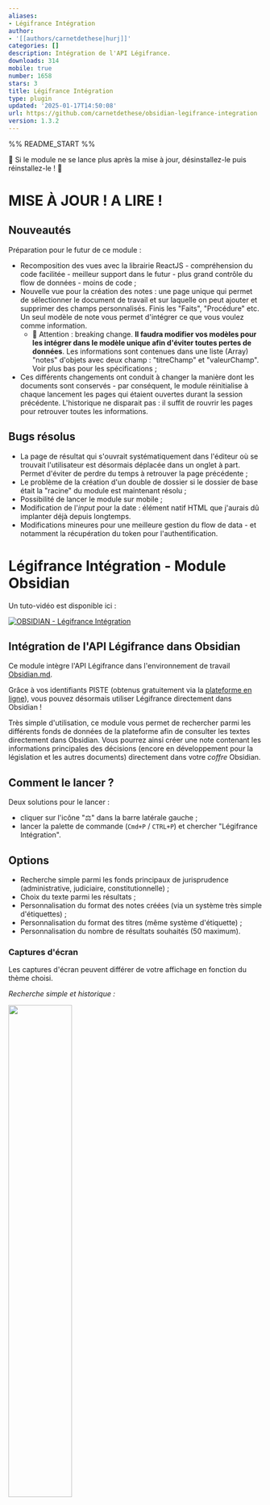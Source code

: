 ```yaml
---
aliases:
- Légifrance Intégration
author:
- '[[authors/carnetdethese|hurj]]'
categories: []
description: Intégration de l'API Légifrance.
downloads: 314
mobile: true
number: 1658
stars: 3
title: Légifrance Intégration
type: plugin
updated: '2025-01-17T14:50:08'
url: https://github.com/carnetdethese/obsidian-legifrance-integration
version: 1.3.2
---
```


%% README_START %%

🚨 Si le module ne se lance plus après la mise à jour, désinstallez-le puis réinstallez-le ! 🚨

# MISE À JOUR ! A LIRE !

## Nouveautés

Préparation pour le futur de ce module :
- Recomposition des vues avec la librairie ReactJS - compréhension du code facilitée - meilleur support dans le futur - plus grand contrôle du flow de données - moins de code ;
- Nouvelle vue pour la création des notes : une page unique qui permet de sélectionner le document de travail et sur laquelle on peut ajouter et supprimer des champs personnalisés. Finis les "Faits", "Procédure" etc. Un seul modèle de note vous permet d'intégrer ce que vous voulez comme information. 
    - 🚨 Attention : breaking change. **Il faudra modifier vos modèles pour les intégrer dans le modèle unique afin d'éviter toutes pertes de données**. Les informations sont contenues dans une liste (Array) "notes" d'objets avec deux champ : "titreChamp" et "valeurChamp". Voir plus bas pour les spécifications ;
- Ces différents changements ont conduit à changer la manière dont les documents sont conservés - par conséquent, le module réinitialise à chaque lancement les pages qui étaient ouvertes durant la session précédente. L'historique ne disparait pas : il suffit de rouvrir les pages pour retrouver toutes les informations.

## Bugs résolus

- La page de résultat qui s'ouvrait systématiquement dans l'éditeur où se trouvait l'utilisateur est désormais déplacée dans un onglet à part. Permet d'éviter de perdre du temps à retrouver la page précédente ;
- Le problème de la création d'un double de dossier si le dossier de base était la "racine" du module est maintenant résolu ;
- Possibilité de lancer le module sur mobile ;
- Modification de l'*input* pour la date : élément natif HTML que j'aurais dû implanter déjà depuis longtemps.
- Modifications mineures pour une meilleure gestion du flow de data - et notamment la récupération du token pour l'authentification.

# Légifrance Intégration - Module Obsidian

Un tuto-vidéo est disponible ici :

[![OBSIDIAN - Légifrance Intégration](https://img.youtube.com/vi/yfMnuPNtTqM/0.jpg)](https://www.youtube.com/watch?v=yfMnuPNtTqM)

## Intégration de l'API Légifrance dans Obsidian

Ce module intègre l'API Légifrance dans l'environnement de travail [Obsidian.md](https://obsidian.md/).

Grâce à vos identifiants PISTE (obtenus gratuitement via la [plateforme en ligne](https://piste.gouv.fr/)), vous pouvez désormais utiliser Légifrance directement dans Obsidian !

Très simple d'utilisation, ce module vous permet de rechercher parmi les différents fonds de données de la plateforme afin de consulter les textes directement dans Obsidian. Vous pourrez ainsi créer une note contenant les informations principales des décisions (encore en développement pour la législation et les autres documents) directement dans votre _coffre_ Obsidian.

## Comment le lancer ?

Deux solutions pour le lancer :

-   cliquer sur l'icône "⚖️" dans la barre latérale gauche ;
-   lancer la palette de commande (`Cmd+P` / `CTRL+P`) et chercher "Légifrance Intégration".

## Options

-   Recherche simple parmi les fonds principaux de jurisprudence (administrative, judiciaire, constitutionnelle) ;
-   Choix du texte parmi les résultats ;
-   Personnalisation du format des notes créées (via un système très simple d'étiquettes) ;
-   Personnalisation du format des titres (même système d'étiquette) ;
-   Personnalisation du nombre de résultats souhaités (50 maximum).

### Captures d'écran

Les captures d'écran peuvent différer de votre affichage en fonction du thème choisi.

_Recherche simple et historique :_

<img src="https://raw.githubusercontent.com/carnetdethese/obsidian-legifrance-integration/HEAD/docs/images/recherche-historique.png" alt="" width=50% height=50%>

_Affichage des résultats :_

<img src="https://raw.githubusercontent.com/carnetdethese/obsidian-legifrance-integration/HEAD/docs/images/affichage-resultats.png" alt="" width=50% height=50%>

_Editeur de notes :_

<img src="https://raw.githubusercontent.com/carnetdethese/obsidian-legifrance-integration/HEAD/docs/images/editeur-note.png"  alt="" width=50% height=50%>

_Création de la note automatiquement :_

<img src="https://raw.githubusercontent.com/carnetdethese/obsidian-legifrance-integration/HEAD/docs/images/note-creee.png"  alt="" width=50% height=50%>

## Paramètres

-   Paramètres de connexion au service PISTE :
    -   Client ID (disponible après inscription au service PISTE) ;
    -   Client Secret (disponible après inscription au service PISTE);
    -   Hôte API (valeur par défaut) ;
    -   Token API (valeur par défaut).
-   Personnalisation :
    -   Modèle de note de jurisprudence ;
    -   Modèle du titre des notes de jurisprudence ;
    -   Choix de nombre de résulats affichés (5 min, 50 max).

<img src="https://raw.githubusercontent.com/carnetdethese/obsidian-legifrance-integration/HEAD/docs/images/parametres.png"  alt="" width=50% height=50%>

### Les modèles

Vous pouvez personnaliser le modèle de note qui sera créée comme vous l'entendez. Pour cela, utilisez la zone de texte à cet effet dans les paramètres. Le moteur de modèle est Handlebars JS (j'utilisais Mustache avant mais Handlebars offre de plus grandes possibilités). Pour afficher une valeur, il suffit de l'encadrer entre deux paires d'accolades.

ex. `{{titre}}`

Voilà les variables accessibles :

-   `{{ titre }}` - titre de l'entrée. Correspond en général à la citation de la décision
-   `{{ id }}` - l'identifiant de la décision sur la base de données de Légifrance
-   `{{ lien }}` - lien vers le site de Légifrance
-   `{{ origin }}` - Fond dans lequel se trouve la décision
-   `{{ texteIntegral }}` - Le texte intégral de la décision
-   `{{ numero }}` - Le numéro de l'affaire, de la décision
-   `{{ date }}` - Date de la décisions sous la forme YYYY-MM-DD
-   `{{ annee }}` - Année de la décision
-   `{{ juridiction }}` - Juridiction qui a rendu la décision
-   `{{ formation }}` - Formation de la juridction
-   `{{ solution }}` - Solution de la décision
-   `{{ urlCC }}` - Lien vers le site du Conseil constitutionnel pour les décisions du Conseil constitutionnel
- `{{ contributionNote }}` - Contribution ajoutée dans l'éditeur de note. Champ par défaut, qui permet d'ajouter une sorte de courte description du document consulté
-   `{{#sommaires}} {{resume}} {{/sommaires}}` (c'est une liste qui peut contenir plusieurs entrées. La syntaxe ici permet de faire une boucle et d'afficher toutes les entrées) - Liste des sommaires.
- `{{#each notes}} {{this.titreChamp}} {{this.valeurChamp}} {{/each}}` (idem, avec une liste qui contient des objets avec une variable `titreChamp` et une autre `valeurChamp`).

> 🚨 Je ne sais pour quelle raison pour l'instant, mais assurez-vous qu'il n'y ait pas d'espace entre les deux accolades et le mot clef (ie. ne pas faire `{{ #each }}` mais bien `{{#each}}` sans quoi le moteur de template ne fonctionne pas). 🚨

Pour aller plus loin, vous pouvez consulter la [documentation de Handlebars](https://handlebarsjs.com). Une fonctionnalité utile, peut être, par exemple, d'intégrer un affichage conditionnel lorsque vous ne souhaitez pas utiliser l'éditeur de note d'arrêt, en utilisant le bloc `{{#if variable}} {{variable}} {{/if}}`.

## Comment utiliser le module

### Installer le plugin

Vous pouvez installer le module directement depuis le store de l'application. C'est plus facile ainsi.

### Utilisation de l'API Légifrance

1. Créez un compte sur l'application PISTE : https://piste.gouv.fr/ ;
2. Dans l'onglet `Applications`, créez une nouvelle application ;
3. Entrez le nom que vous souhaitez donnez à cette connexion, renseignez les informations nécessaires. Laissez la case `Activer l'application` cochée. Cliquez sur `Sauvegarder l'application` ;
4. Cliquez sur `Cliquez ici pour accèder à la page de consentement` : c'est une étape importante pour accepter les conditions d'utilisation du service. Sélectionnez le service _Légifrance_ et acceptez les conditions d'utilisation ;
5. Retournez sur la page de l'application créée et sélectionnez l'application `Légifrance` afin d'activer l'accès à l'API. Validez ;
6. Récupérez les identifiants de connexion dans l'onglet de l'application `Authentification`. Il y a là deux types de codes - il faut sauvegarder, dans un lieu secret et accessible de vous uniquement, le `Client ID` et le `Client Secret` (il faut cliquer sur `Consulter le client secret`) de la section OAuth (deuxième volet des identifiants) ;
7. Une fois ces identifiants récupérés, vous pouvez les insérer dans les paramètres du module ! C'est tout !

## TO-DO

-   [x] Intégration d'un éditeur de fiche d'arrêt.
-   [x] Visualisation des documents dans Obsidian dans une fenêtre, sans insertion dans une note.
-   [ ] Recherche dans tous les fonds disponibles (en cours).
-   [x] Recherche complexe : intégration des opérateurs booléens.
-   [x] S'assurer que les _views_ persistent après redémarrage.
-   [x] Gestionnaire d'historique.
-   [x] Meilleur moteur d'affichage des résultats.

### Fonctionnalités intéressantes à développer (si le temps le permet)

-   [ ] Un _parser_ permettant de lister facilement tous les textes juridiques présents dans le coffre ;
    -   [ ] _Parser_ de décisions.
    -   [ ] _Parser_ de textes législatifs.
-   [ ] Une prévisualisation des textes (peut-être sous la forme d'un pop-up lorsqu'on passe la souris au dessus d'un lien lié à Légifrance ?)

## Discord

Pour venir discuter du plugin ou de l'utilisation, en général, des outils numériques en droit, vous pouvez rejoindre le serveur Discord suivant :

https://discord.gg/ha3Vsk6DNQ


## Soutien

Si vous souhaitez soutenir le projet, vous le pouvez via ce lien :

<a href='https://ko-fi.com/O5O7WXMAR' target='_blank'><img height='36' style='border:0px;height:36px;' src='https://storage.ko-fi.com/cdn/kofi2.png?v=3' border='0' alt='Buy Me a Coffee at ko-fi.com' /></a>


%% README_END %%